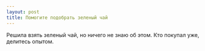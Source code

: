 ```yaml
---
layout: post 
title: Помогите подобрать зеленый чай 
--- 
```

Решила взять зеленый чай, но ничего не знаю об этом. Кто покупал уже, делитесь опытом.